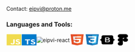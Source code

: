 Contact: eipvi@proton.me


### Languages and Tools:

<img align="center" alt="eipvi-Js" height="30" width="40" src="https://raw.githubusercontent.com/devicons/devicon/master/icons/javascript/javascript-plain.svg"><img align="center" alt="eipvi-ts" height="30" width="40" src="https://raw.githubusercontent.com/devicons/devicon/master/icons/typescript/typescript-plain.svg"><img align="center" alt="eipvi-react" height="30" width="40" src="https://cdn.jsdelivr.net/gh/devicons/devicon/icons/react/react-original.svg" /><img align="center" alt="eipvi-HTML" height="30" width="40" src="https://raw.githubusercontent.com/devicons/devicon/master/icons/html5/html5-original.svg"><img align="center" alt="eipvi-CSS" height="30" width="40" src="https://raw.githubusercontent.com/devicons/devicon/master/icons/css3/css3-original.svg"><img align="center" alt="eipvi-b" height="30" width="40" src="https://raw.githubusercontent.com/devicons/devicon/master/icons/bootstrap/bootstrap-plain.svg"><img align="center" alt="eipvi-f" height="30" width="40" src="https://raw.githubusercontent.com/devicons/devicon/master/icons/figma/figma-plain.svg">
